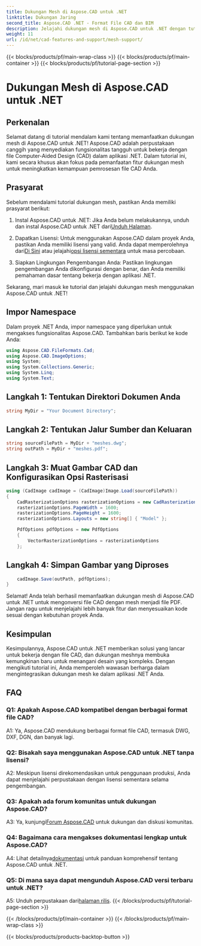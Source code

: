 ```yaml
---
title: Dukungan Mesh di Aspose.CAD untuk .NET
linktitle: Dukungan Jaring
second_title: Aspose.CAD .NET - Format File CAD dan BIM
description: Jelajahi dukungan mesh di Aspose.CAD untuk .NET dengan tutorial langkah demi langkah kami. Konversikan file CAD ke PDF dengan mudah.
weight: 11
url: /id/net/cad-features-and-support/mesh-support/
---
```


{{< blocks/products/pf/main-wrap-class >}}
{{< blocks/products/pf/main-container >}}
{{< blocks/products/pf/tutorial-page-section >}}

# Dukungan Mesh di Aspose.CAD untuk .NET

## Perkenalan

Selamat datang di tutorial mendalam kami tentang memanfaatkan dukungan mesh di Aspose.CAD untuk .NET! Aspose.CAD adalah perpustakaan canggih yang menyediakan fungsionalitas tangguh untuk bekerja dengan file Computer-Aided Design (CAD) dalam aplikasi .NET. Dalam tutorial ini, kami secara khusus akan fokus pada pemanfaatan fitur dukungan mesh untuk meningkatkan kemampuan pemrosesan file CAD Anda.

## Prasyarat

Sebelum mendalami tutorial dukungan mesh, pastikan Anda memiliki prasyarat berikut:

1.  Instal Aspose.CAD untuk .NET: Jika Anda belum melakukannya, unduh dan instal Aspose.CAD untuk .NET dari[Unduh Halaman](https://releases.aspose.com/cad/net/).

2.  Dapatkan Lisensi: Untuk menggunakan Aspose.CAD dalam proyek Anda, pastikan Anda memiliki lisensi yang valid. Anda dapat memperolehnya dari[Di Sini](https://purchase.aspose.com/buy) atau jelajahi[opsi lisensi sementara](https://purchase.aspose.com/temporary-license/) untuk masa percobaan.

3. Siapkan Lingkungan Pengembangan Anda: Pastikan lingkungan pengembangan Anda dikonfigurasi dengan benar, dan Anda memiliki pemahaman dasar tentang bekerja dengan aplikasi .NET.

Sekarang, mari masuk ke tutorial dan jelajahi dukungan mesh menggunakan Aspose.CAD untuk .NET!

## Impor Namespace

Dalam proyek .NET Anda, impor namespace yang diperlukan untuk mengakses fungsionalitas Aspose.CAD. Tambahkan baris berikut ke kode Anda:

```csharp
using Aspose.CAD.FileFormats.Cad;
using Aspose.CAD.ImageOptions;
using System;
using System.Collections.Generic;
using System.Linq;
using System.Text;

```

## Langkah 1: Tentukan Direktori Dokumen Anda

```csharp
string MyDir = "Your Document Directory";
```

## Langkah 2: Tentukan Jalur Sumber dan Keluaran

```csharp
string sourceFilePath = MyDir + "meshes.dwg";
string outPath = MyDir + "meshes.pdf";
```

## Langkah 3: Muat Gambar CAD dan Konfigurasikan Opsi Rasterisasi

```csharp
using (CadImage cadImage = (CadImage)Image.Load(sourceFilePath))
{
    CadRasterizationOptions rasterizationOptions = new CadRasterizationOptions();
    rasterizationOptions.PageWidth = 1600;
    rasterizationOptions.PageHeight = 1600;
    rasterizationOptions.Layouts = new string[] { "Model" };

    PdfOptions pdfOptions = new PdfOptions
    {
        VectorRasterizationOptions = rasterizationOptions
    };
```

## Langkah 4: Simpan Gambar yang Diproses

```csharp
    cadImage.Save(outPath, pdfOptions);
}
```

Selamat! Anda telah berhasil memanfaatkan dukungan mesh di Aspose.CAD untuk .NET untuk mengonversi file CAD dengan mesh menjadi file PDF. Jangan ragu untuk menjelajahi lebih banyak fitur dan menyesuaikan kode sesuai dengan kebutuhan proyek Anda.

## Kesimpulan

Kesimpulannya, Aspose.CAD untuk .NET memberikan solusi yang lancar untuk bekerja dengan file CAD, dan dukungan meshnya membuka kemungkinan baru untuk menangani desain yang kompleks. Dengan mengikuti tutorial ini, Anda memperoleh wawasan berharga dalam mengintegrasikan dukungan mesh ke dalam aplikasi .NET Anda.

## FAQ

### Q1: Apakah Aspose.CAD kompatibel dengan berbagai format file CAD?

A1: Ya, Aspose.CAD mendukung berbagai format file CAD, termasuk DWG, DXF, DGN, dan banyak lagi.

### Q2: Bisakah saya menggunakan Aspose.CAD untuk .NET tanpa lisensi?

A2: Meskipun lisensi direkomendasikan untuk penggunaan produksi, Anda dapat menjelajahi perpustakaan dengan lisensi sementara selama pengembangan.

### Q3: Apakah ada forum komunitas untuk dukungan Aspose.CAD?

 A3: Ya, kunjungi[Forum Aspose.CAD](https://forum.aspose.com/c/cad/19) untuk dukungan dan diskusi komunitas.

### Q4: Bagaimana cara mengakses dokumentasi lengkap untuk Aspose.CAD?

 A4: Lihat detailnya[dokumentasi](https://reference.aspose.com/cad/net/) untuk panduan komprehensif tentang Aspose.CAD untuk .NET.

### Q5: Di mana saya dapat mengunduh Aspose.CAD versi terbaru untuk .NET?

 A5: Unduh perpustakaan dari[halaman rilis](https://releases.aspose.com/cad/net/).
{{< /blocks/products/pf/tutorial-page-section >}}

{{< /blocks/products/pf/main-container >}}
{{< /blocks/products/pf/main-wrap-class >}}

{{< blocks/products/products-backtop-button >}}
